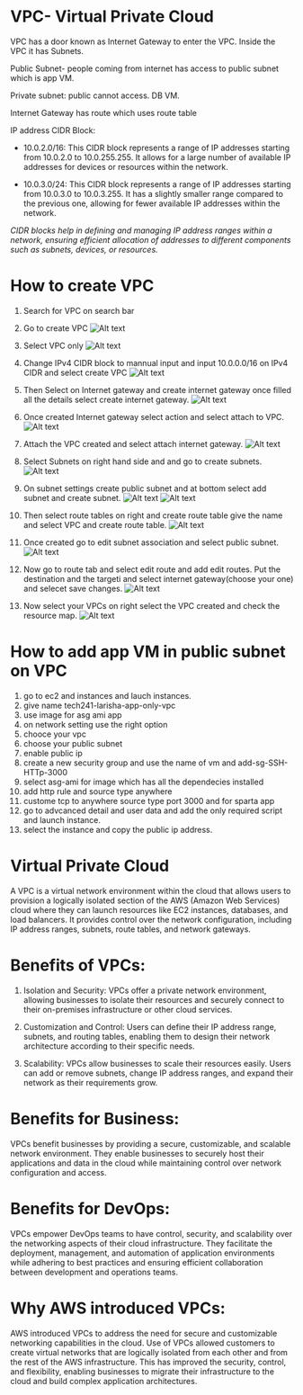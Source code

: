 # VPC- Virtual Private Cloud

VPC has a door known as Internet Gateway to enter the VPC. Inside the VPC it has Subnets. 

Public Subnet- people coming from internet has access to public subnet which is app VM. 

Private subnet: public cannot access. DB VM. 

Internet Gateway has route which uses route table 

IP address CIDR Block: 

- 10.0.2.0/16: This CIDR block represents a range of IP addresses starting from 10.0.2.0 to 10.0.255.255. It allows for a large number of available IP addresses for devices or resources within the network.

- 10.0.3.0/24: This CIDR block represents a range of IP addresses starting from 10.0.3.0 to 10.0.3.255. It has a slightly smaller range compared to the previous one, allowing for fewer available IP addresses within the network.

*CIDR blocks help in defining and managing IP address ranges within a network, ensuring efficient allocation of addresses to different components such as subnets, devices, or resources.*


      

# How to create VPC
1. Search for VPC on search bar
2. Go to create VPC
 ![Alt text](<create vpc.png>)

3. Select VPC only 
 ![Alt text](<VPC settings.png>)

4. Change IPv4 CIDR block to mannual input and input 10.0.0.0/16 on IPv4 CIDR and select create VPC
 ![Alt text](<VPC settings 2.png>)

5. Then Select on Internet gateway and create internet gateway once filled all the details select create internet gateway.
 ![Alt text](<Create internet gateway.png>) 

6. Once created Internet gateway select action and select attach to VPC. 
 ![Alt text](<attach to vpc.png>)

7. Attach the VPC created and select attach internet gateway.
 ![Alt text](<Create internet gateway.png>)

8. Select Subnets on right hand side and and go to create subnets.
 ![Alt text](subnets.png)

9. On subnet settings create public subnet and at bottom select add subnet and create subnet.
 ![Alt text](public.png)
 ![Alt text](private.png)

10. Then select route tables on right and create route table give the name and select VPC and create route table. 
![Alt text](<route table.png>)

11. Once created go to edit subnet association and select public subnet.
![Alt text](<edit subnets.png>)

12. Now go to route tab and select edit route and add edit routes. Put the destination and the targeti and select internet gateway(choose your one) and selecet save changes. 
![Alt text](<edit routes.png>) 

13. Now select your VPCs on right select the VPC created and check the resource map. 
![Alt text](<resource map.png>)


# How to add app VM in public subnet on VPC

1. go to ec2 and instances and lauch instances.
2. give name tech241-larisha-app-only-vpc
3. use image for asg ami app
4. on network setting use the right option
5. chooce your vpc
6. choose your public subnet
7. enable public ip
8. create a new security group and use the name of vm and add-sg-SSH-HTTp-3000
9. select asg-ami for image which has all the dependecies installed
10. add http rule and source type anywhere
11. custome tcp to anywhere source type port 3000 and for sparta app
12. go to advcanced detail and user data and add the only required script and launch instance.
13. select the instance and copy the public ip address. 



       



 # Virtual Private Cloud 


A VPC is a virtual network environment within the cloud that allows users to provision a logically isolated section of the AWS (Amazon Web Services) cloud where they can launch resources like EC2 instances, databases, and load balancers. It provides control over the network configuration, including IP address ranges, subnets, route tables, and network gateways.

# Benefits of VPCs:

1. Isolation and Security: VPCs offer a private network environment, allowing businesses to isolate their resources and securely connect to their on-premises infrastructure or other cloud services. 

2. Customization and Control: Users can define their IP address range, subnets, and routing tables, enabling them to design their network architecture according to their specific needs.

3. Scalability: VPCs allow businesses to scale their resources easily. Users can add or remove subnets, change IP address ranges, and expand their network as their requirements grow.

# Benefits for Business:

VPCs benefit businesses by providing a secure, customizable, and scalable network environment. They enable businesses to securely host their applications and data in the cloud while maintaining control over network configuration and access.

# Benefits for DevOps:

 VPCs empower DevOps teams to have control, security, and scalability over the networking aspects of their cloud infrastructure. They facilitate the deployment, management, and automation of application environments while adhering to best practices and ensuring efficient collaboration between development and operations teams. 

# Why AWS introduced VPCs:

AWS introduced VPCs to address the need for secure and customizable networking capabilities in the cloud. Use of VPCs allowed customers to create virtual networks that are logically isolated from each other and from the rest of the AWS infrastructure. This has improved the security, control, and flexibility, enabling businesses to migrate their infrastructure to the cloud and build complex application architectures.

